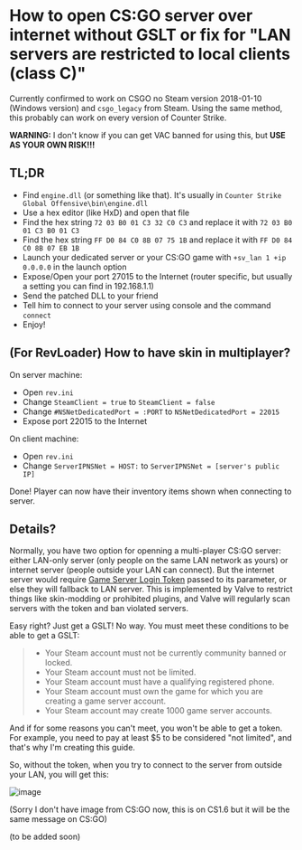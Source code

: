 # How to open CS:GO server over internet without GSLT or fix for "LAN servers are restricted to local clients (class C)"

Currently confirmed to work on CSGO no Steam version 2018-01-10 (Windows version) and `csgo_legacy` from Steam. Using the same method, this probably can work on every version of Counter Strike.

**WARNING:** I don't know if you can get VAC banned for using this, but **USE AS YOUR OWN RISK!!!**

## TL;DR
- Find `engine.dll` (or something like that). It's usually in `Counter Strike Global Offensive\bin\engine.dll`
- Use a hex editor (like HxD) and open that file
- Find the hex string `72 03 B0 01 C3 32 C0 C3` and replace it with `72 03 B0 01 C3 B0 01 C3`
- Find the hex string `FF D0 84 C0 8B 07 75 1B` and replace it with `FF D0 84 C0 8B 07 EB 1B`
- Launch your dedicated server or your CS:GO game with `+sv_lan 1 +ip 0.0.0.0` in the launch option
- Expose/Open your port 27015 to the Internet (router specific, but usually a setting you can find in 192.168.1.1)
- Send the patched DLL to your friend
- Tell him to connect to your server using console and the command `connect`
- Enjoy!

## (For RevLoader) How to have skin in multiplayer?
On server machine:
- Open `rev.ini`
- Change `SteamClient = true` to `SteamClient = false`
- Change `#NSNetDedicatedPort = :PORT` to `NSNetDedicatedPort = 22015`
- Expose port 22015 to the Internet

On client machine:
- Open `rev.ini`
- Change `ServerIPNSNet = HOST:` to `ServerIPNSNet = [server's public IP]`

Done! Player can now have their inventory items shown when connecting to server. 

## Details?
Normally, you have two option for openning a multi-player CS:GO server: either LAN-only server (only people on the same LAN network as yours) or internet server (people outside your LAN can connect). But the internet server would require [Game Server Login Token](https://steamcommunity.com/dev/managegameservers) passed to its parameter, or else they will fallback to LAN server. This is implemented by Valve to restrict things like skin-modding or prohibited plugins, and Valve will regularly scan servers with the token and ban violated servers.

Easy right? Just get a GSLT! No way. You must meet these conditions to be able to get a GSLT:

> - Your Steam account must not be currently community banned or locked.
> - Your Steam account must not be limited.
> - Your Steam account must have a qualifying registered phone.
> - Your Steam account must own the game for which you are creating a game server account.
> - Your Steam account may create 1000 game server accounts.

And if for some reasons you can't meet, you won't be able to get a token. For example, you need to pay at least $5 to be considered "not limited", and that's why I'm creating this guide.

So, without the token, when you try to connect to the server from outside your LAN, you will get this:

![image](https://github.com/user-attachments/assets/64138fea-ebec-4a9c-b66b-a54157dda0f1)

(Sorry I don't have image from CS:GO now, this is on CS1.6 but it will be the same message on CS:GO)

(to be added soon)
